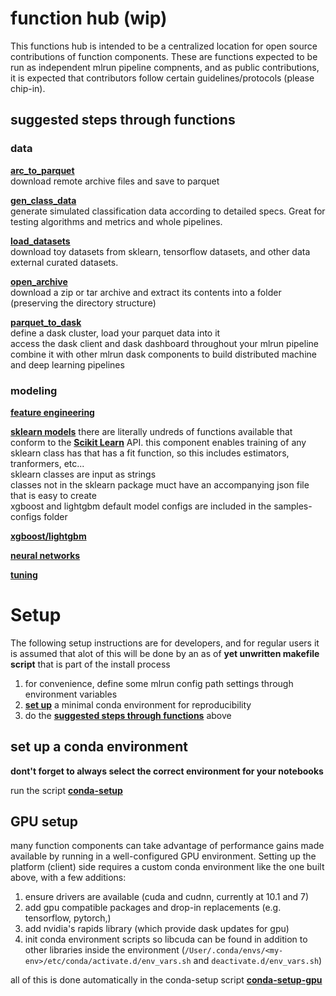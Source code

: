 # function hub (wip)


This functions hub is intended to be a centralized location for open source contributions of function components.  These are functions expected to be run as independent mlrun pipeline compnents, and as public contributions, it is expected that contributors follow certain guidelines/protocols (please chip-in).

## suggested steps through functions

### data

**[arc_to_parquet]()**<br>
download remote archive files and save to parquet

**[gen_class_data]()**<br>
generate simulated classification data according to detailed specs.  Great for testing algorithms and metrics and whole pipelines.

**[load_datasets]()**<br>
download toy datasets from sklearn, tensorflow datasets, and other data external curated datasets.

**[open_archive]()**<br>
download a zip or tar archive and extract its contents into a folder (preserving the directory structure)

**[parquet_to_dask]()**<br>
define a dask cluster, load your parquet data into it<br>
access the dask client and dask dashboard throughout your mlrun pipeline<br>
combine it with other mlrun dask components to build distributed machine and deep learning pipelines

### modeling

**[feature engineering]()**

**[sklearn models]()**
there are literally undreds of functions available that conform to the **[Scikit Learn]()** API. 
this component enables training of any sklearn class has that has a fit function, so this includes estimators, tranformers, etc...<br>
sklearn classes are input as strings<br>
classes not in the sklearn package muct have an accompanying json file that is easy to create<br>
xgboost and lightgbm default model configs are included in the samples-configs folder<br>

**[xgboost/lightgbm]()**

**[neural networks]()**

**[tuning]()**


# Setup

The following setup instructions are for developers, and for regular users it is assumed that alot of this will be done by an as of **yet unwritten makefile script** that is part of the install process

1. for convenience, define some mlrun config path settings through environment variables
2. **[set up](#setup)** a minimal conda environment for reproducibility
3. do the **[suggested steps through functions](#suggetsed)** above

## set up a conda environment

**dont't forget to always select the correct environment for your notebooks**

run the script **[conda-setup](conda-setup)**

## GPU setup

many function components can take advantage of performance gains made available by running in a well-configured GPU environment.  Setting up the platform (client) side requires a custom conda environment like the one built above, with a few additions:

1. ensure drivers are available (cuda and cudnn, currently at 10.1 and 7)
2. add gpu compatible packages and drop-in replacements (e.g. tensorflow, pytorch,)
3. add nvidia's rapids library (which provide dask updates for gpu)
4. init conda environment scripts so libcuda can be found in addition to other libraries inside the environment (`/User/.conda/envs/<my-env>/etc/conda/activate.d/env_vars.sh` and 
`deactivate.d/env_vars.sh`)

all of this is done automatically in the conda-setup script **[conda-setup-gpu](conda-setup-gpu)**

